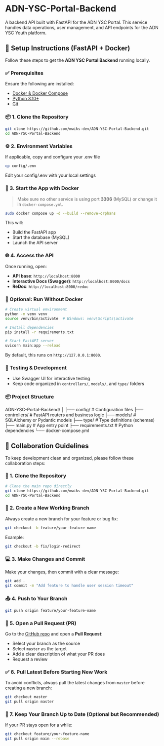 # ADN-YSC-Portal-Backend
A backend API built with FastAPI for the ADN YSC Portal. This service handles data operations, user management, and API endpoints for the ADN YSC Youth platform.

## 🚀 Setup Instructions (FastAPI + Docker)
Follow these steps to get the **ADN YSC Portal Backend** running locally.

### ✅ Prerequisites
Ensure the following are installed:
* [Docker & Docker Compose](https://docs.docker.com/get-docker/)
* [Python 3.10+](https://www.python.org/downloads/)
* [Git](https://git-scm.com/)

### 📦 1. Clone the Repository

```bash
git clone https://github.com/mwiks-dev/ADN-YSC-Portal-Backend.git
cd ADN-YSC-Portal-Backend
```

### ⚙️ 2. Environment Variables
If applicable, copy and configure your .env file
```bash
cp config/.env
```
Edit your config/.env with your local settings

### 🐳 3. Start the App with Docker
> Make sure no other service is using port **3306** (MySQL) or change it in `docker-compose.yml`.

```bash
sudo docker compose up -d --build --remove-orphans
```
This will:

* Build the FastAPI app
* Start the database (MySQL)
* Launch the API server

### 🌐 4. Access the API
Once running, open:
* **API base**: `http://localhost:8000`
* **Interactive Docs (Swagger)**: `http://localhost:8000/docs`
* **ReDoc**: `http://localhost:8000/redoc`


### 🐍 Optional: Run Without Docker
```bash
# Create virtual environment
python -m venv venv
source venv/bin/activate  # Windows: venv\Scripts\activate

# Install dependencies
pip install -r requirements.txt

# Start FastAPI server
uvicorn main:app --reload
```

By default, this runs on `http://127.0.0.1:8000`.

### 🧪 Testing & Development
* Use Swagger UI for interactive testing
* Keep code organized in `controllers/`, `models/`, and `type/` folders

### 📦 Project Structure
ADN-YSC-Portal-Backend/
│
├── config/          # Configuration files
├── controllers/     # FastAPI routers and business logic
├── models/          # SQLAlchemy or Pydantic models
├── type/            # Type definitions (schemas)
├── main.py          # App entry point
├── requirements.txt # Python dependencies
└── docker-compose.yml

## 🤝 Collaboration Guidelines
To keep development clean and organized, please follow these collaboration steps:
### 🔀 1. Clone the Repository
```bash
# Clone the main repo directly
git clone https://github.com/mwiks-dev/ADN-YSC-Portal-Backend.git
cd ADN-YSC-Portal-Backend
```

### 🌱 2. Create a New Working Branch
Always create a new branch for your feature or bug fix:
```bash
git checkout -b feature/your-feature-name
```
Example:
```bash
git checkout -b fix/login-redirect
```

### 💻 3. Make Changes and Commit
Make your changes, then commit with a clear message:
```bash
git add .
git commit -m "Add feature to handle user session timeout"
```

### 📤 4. Push to Your Branch
```bash
git push origin feature/your-feature-name
```

### 🚀 5. Open a Pull Request (PR)
Go to the [GitHub repo](https://github.com/mwiks-dev/ADN-YSC-Portal-Backend) and open a **Pull Request**:
* Select your branch as the source
* Select `master` as the target
* Add a clear description of what your PR does
* Request a review

### ✅ 6. Pull Latest Before Starting New Work
To avoid conflicts, always pull the latest changes from `master` before creating a new branch:
```bash
git checkout master
git pull origin master
```

### 🧹 7. Keep Your Branch Up to Date (Optional but Recommended)
If your PR stays open for a while:
```bash
git checkout feature/your-feature-name
git pull origin main --rebase
```
